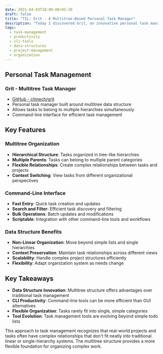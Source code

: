 ```yaml
---
date: 2021-04-03T10:00:00+05:30
draft: false
title: "TIL: Grit - A Multitree-Based Personal Task Manager"
description: "Today I discovered Grit, an innovative personal task manager that uses a multitree data structure to organize tasks and projects in a hierarchical, interconnected way."
tags:
  - task-management
  - productivity
  - cli-tools
  - data-structures
  - project-management
  - organization
---
```


## Personal Task Management

### Grit - Multitree Task Manager
- [GitHub - climech/grit](https://github.com/climech/grit)
- Personal task manager built around multitree data structure
- Allows tasks to belong to multiple hierarchies simultaneously
- Command-line interface for efficient task management

## Key Features

### Multitree Organization
- **Hierarchical Structure**: Tasks organized in tree-like hierarchies
- **Multiple Parents**: Tasks can belong to multiple parent categories
- **Flexible Relationships**: Create complex relationships between tasks and projects
- **Context Switching**: View tasks from different organizational perspectives

### Command-Line Interface
- **Fast Entry**: Quick task creation and updates
- **Search and Filter**: Efficient task discovery and filtering
- **Bulk Operations**: Batch updates and modifications
- **Scriptable**: Integration with other command-line tools and workflows

### Data Structure Benefits
- **Non-Linear Organization**: Move beyond simple lists and single hierarchies
- **Context Preservation**: Maintain task relationships across different views
- **Scalability**: Handle complex project structures efficiently
- **Flexibility**: Adapt organization system as needs change

## Key Takeaways

- **Data Structure Innovation**: Multitree structure offers advantages over traditional task management
- **CLI Productivity**: Command-line tools can be more efficient than GUI alternatives
- **Flexible Organization**: Tasks rarely fit into single, simple categories
- **Tool Evolution**: Task management tools are evolving beyond simple todo lists

This approach to task management recognizes that real-world projects and tasks often have complex relationships that don't fit neatly into traditional linear or single-hierarchy systems. The multitree structure provides a more flexible foundation for organizing complex work.